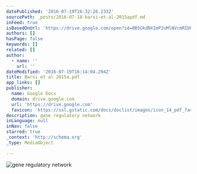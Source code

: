 ```yaml
---
datePublished: '2016-07-19T16:32:26.233Z'
sourcePath: _posts/2016-07-18-barsi-et-al-2015apdf.md
inFeed: true
isBasedOnUrl: 'https://drive.google.com/open?id=0B5GkdNXImP2uMlNVcmRIU0kwWmM'
authors: []
hasPage: false
keywords: []
related: []
author:
  - name: ''
    url: ''
dateModified: '2016-07-19T16:14:04.294Z'
title: Barsi et al 2015a.pdf
app_links: []
publisher:
  name: Google Docs
  domain: drive.google.com
  url: 'https://drive.google.com'
  favicon: 'https://ssl.gstatic.com/docs/doclist/images/icon_14_pdf_favicon.ico'
description: gene regulatory network
inLanguage: null
inNav: false
starred: true
_context: 'http://schema.org'
_type: MediaObject

---
```

![gene regulatory network](https://the-grid-user-content.s3-us-west-2.amazonaws.com/e11518ba-2794-4cf4-80a9-1bb869d438c7.jpg)